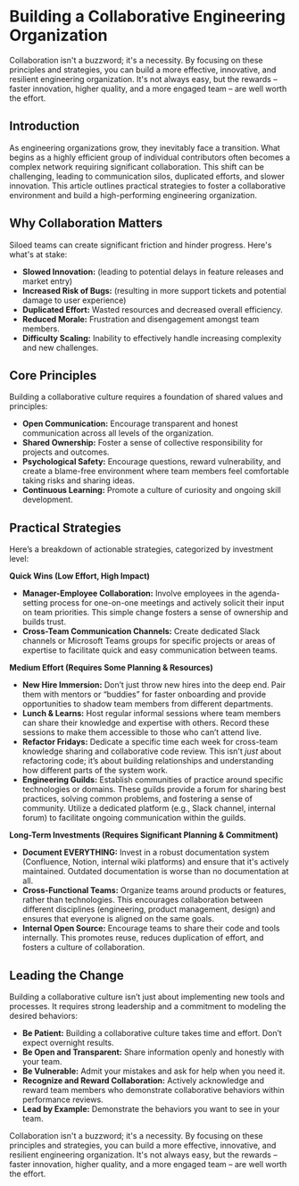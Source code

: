# Building a Collaborative Engineering Organization

Collaboration isn't a buzzword; it's a necessity. By focusing on these principles and strategies, you can build a more effective, innovative, and resilient engineering organization. It's not always easy, but the rewards – faster innovation, higher quality, and a more engaged team – are well worth the effort.

## Introduction

As engineering organizations grow, they inevitably face a transition. What begins as a highly efficient group of individual contributors often becomes a complex network requiring significant collaboration. This shift can be challenging, leading to communication silos, duplicated efforts, and slower innovation. This article outlines practical strategies to foster a collaborative environment and build a high-performing engineering organization.

## Why Collaboration Matters

Siloed teams can create significant friction and hinder progress. Here's what's at stake:

*   **Slowed Innovation:** (leading to potential delays in feature releases and market entry)
*   **Increased Risk of Bugs:** (resulting in more support tickets and potential damage to user experience)
*   **Duplicated Effort:** Wasted resources and decreased overall efficiency.
*   **Reduced Morale:** Frustration and disengagement amongst team members.
*   **Difficulty Scaling:** Inability to effectively handle increasing complexity and new challenges.

## Core Principles

Building a collaborative culture requires a foundation of shared values and principles:

*   **Open Communication:** Encourage transparent and honest communication across all levels of the organization.
*   **Shared Ownership:** Foster a sense of collective responsibility for projects and outcomes.
*   **Psychological Safety:** Encourage questions, reward vulnerability, and create a blame-free environment where team members feel comfortable taking risks and sharing ideas. 
*   **Continuous Learning:** Promote a culture of curiosity and ongoing skill development. 

## Practical Strategies

Here’s a breakdown of actionable strategies, categorized by investment level:

**Quick Wins (Low Effort, High Impact)**

*   **Manager-Employee Collaboration:**  Involve employees in the agenda-setting process for one-on-one meetings and actively solicit their input on team priorities. This simple change fosters a sense of ownership and builds trust.
*   **Cross-Team Communication Channels:** Create dedicated Slack channels or Microsoft Teams groups for specific projects or areas of expertise to facilitate quick and easy communication between teams.

**Medium Effort (Requires Some Planning & Resources)**

*   **New Hire Immersion:**  Don’t just throw new hires into the deep end. Pair them with mentors or “buddies” for faster onboarding and provide opportunities to shadow team members from different departments. 
*   **Lunch & Learns:** Host regular informal sessions where team members can share their knowledge and expertise with others. Record these sessions to make them accessible to those who can’t attend live.
*   **Refactor Fridays:** Dedicate a specific time each week for cross-team knowledge sharing and collaborative code review. This isn't *just* about refactoring code; it’s about building relationships and understanding how different parts of the system work.
*   **Engineering Guilds:** Establish communities of practice around specific technologies or domains. These guilds provide a forum for sharing best practices, solving common problems, and fostering a sense of community. Utilize a dedicated platform (e.g., Slack channel, internal forum) to facilitate ongoing communication within the guilds.

**Long-Term Investments (Requires Significant Planning & Commitment)**

*   **Document EVERYTHING:** Invest in a robust documentation system (Confluence, Notion, internal wiki platforms) and ensure that it's actively maintained. Outdated documentation is worse than no documentation at all.
*   **Cross-Functional Teams:** Organize teams around products or features, rather than technologies. This encourages collaboration between different disciplines (engineering, product management, design) and ensures that everyone is aligned on the same goals.
*   **Internal Open Source:** Encourage teams to share their code and tools internally. This promotes reuse, reduces duplication of effort, and fosters a culture of collaboration.




## Leading the Change

Building a collaborative culture isn’t just about implementing new tools and processes. It requires strong leadership and a commitment to modeling the desired behaviors:

*   **Be Patient:** Building a collaborative culture takes time and effort. Don’t expect overnight results.
*   **Be Open and Transparent:** Share information openly and honestly with your team.
*   **Be Vulnerable:** Admit your mistakes and ask for help when you need it.
*   **Recognize and Reward Collaboration:**  Actively acknowledge and reward team members who demonstrate collaborative behaviors within performance reviews. 
*   **Lead by Example:** Demonstrate the behaviors you want to see in your team.



Collaboration isn't a buzzword; it's a necessity. By focusing on these principles and strategies, you can build a more effective, innovative, and resilient engineering organization. It's not always easy, but the rewards – faster innovation, higher quality, and a more engaged team – are well worth the effort.